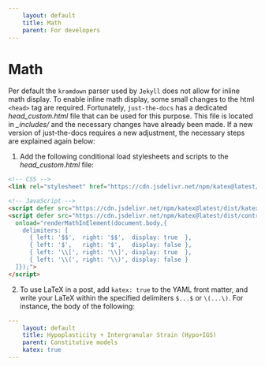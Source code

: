 ```yaml
---
    layout: default
    title: Math
    parent: For developers
---
```

# Math

Per default the `kramdown` parser used by `Jekyll` does not allow for inline math display. To enable inline math display, some small changes to the html `<head>` tag are required. Fortunately, `just-the-docs` has a dedicated *head_custom.html* file that can be used for this purpose. This file is located in *_includes/* and the necessary changes have already been made. If a new version of just-the-docs requires a new adjustment, the necessary steps are explained again below:

1) Add the following conditional load stylesheets and scripts to the *head_custom.html* file:

```html
<!-- CSS -->
<link rel="stylesheet" href="https://cdn.jsdelivr.net/npm/katex@latest/dist/katex.min.css"/>

<!-- JavaScript -->
<script defer src="https://cdn.jsdelivr.net/npm/katex@latest/dist/katex.min.js"></script>
<script defer src="https://cdn.jsdelivr.net/npm/katex@latest/dist/contrib/auto-render.min.js"
  onload="renderMathInElement(document.body,{
    delimiters: [
      { left: '$$',  right: '$$',  display: true  },
      { left: '$',   right: '$',   display: false },
      { left: '\\[', right: '\\]', display: true  },
      { left: '\\(', right: '\\)', display: false }
  ]});">
</script>
```
2) To use LaTeX in a post, add `katex: true` to the YAML front matter, and write your LaTeX within the specified delimiters `$...$` or `\(...\)`. For instance, the body of the following:

```yaml
---
    layout: default
    title: Hypoplasticity + Intergranular Strain (Hypo+IGS)
    parent: Constitutive models
    katex: true
---
```